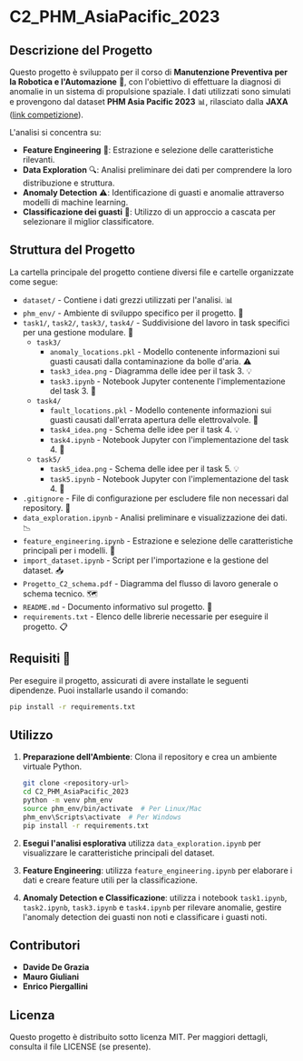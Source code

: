 # C2_PHM_AsiaPacific_2023

## Descrizione del Progetto
Questo progetto è sviluppato per il corso di **Manutenzione Preventiva per la Robotica e l'Automazione** 🚀, con l'obiettivo di effettuare la diagnosi di anomalie in un sistema di propulsione spaziale. I dati utilizzati sono simulati e provengono dal dataset **PHM Asia Pacific 2023** 📊, rilasciato dalla **JAXA** ([link competizione](https://phmap.jp/program-data/)).

L'analisi si concentra su:
- **Feature Engineering** 🔧: Estrazione e selezione delle caratteristiche rilevanti.
- **Data Exploration** 🔍: Analisi preliminare dei dati per comprendere la loro distribuzione e struttura.
- **Anomaly Detection** ⚠️: Identificazione di guasti e anomalie attraverso modelli di machine learning.
- **Classificazione dei guasti** 🎯: Utilizzo di un approccio a cascata per selezionare il miglior classificatore.


## Struttura del Progetto
La cartella principale del progetto contiene diversi file e cartelle organizzate come segue:

- `dataset/` - Contiene i dati grezzi utilizzati per l'analisi. 📊
- `phm_env/` - Ambiente di sviluppo specifico per il progetto. 🐍
- `task1/`, `task2/`, `task3/`, `task4/` - Suddivisione del lavoro in task specifici per una gestione modulare. 📁
  - `task3/`
    - `anomaly_locations.pkl` - Modello contenente informazioni sui guasti causati dalla contaminazione da bolle d'aria. ⚠️
    - `task3_idea.png` - Diagramma delle idee per il task 3. 💡
    - `task3.ipynb` - Notebook Jupyter contenente l'implementazione del task 3. 📝
  - `task4/`
    - `fault_locations.pkl` - Modello contenente informazioni sui guasti causati dall'errata apertura delle elettrovalvole. 🚨
    - `task4_idea.png` - Schema delle idee per il task 4. 💡
    - `task4.ipynb` - Notebook Jupyter con l'implementazione del task 4. 📝
  - `task5/`
    - `task5_idea.png` - Schema delle idee per il task 5. 💡
    - `task5.ipynb` - Notebook Jupyter con l'implementazione del task 4. 📝
- `.gitignore` - File di configurazione per escludere file non necessari dal repository. 🚫
- `data_exploration.ipynb` - Analisi preliminare e visualizzazione dei dati. 📉
- `feature_engineering.ipynb` - Estrazione e selezione delle caratteristiche principali per i modelli. 🔧
- `import_dataset.ipynb` - Script per l'importazione e la gestione del dataset. 📥
- `Progetto_C2_schema.pdf` - Diagramma del flusso di lavoro generale o schema tecnico. 🗺️
- `README.md` - Documento informativo sul progetto. 📘
- `requirements.txt` - Elenco delle librerie necessarie per eseguire il progetto. 📋


## Requisiti 🔧
Per eseguire il progetto, assicurati di avere installate le seguenti dipendenze. Puoi installarle usando il comando:
```bash
pip install -r requirements.txt
```

## Utilizzo
1. **Preparazione dell'Ambiente**: Clona il repository e crea un ambiente virtuale Python.
   ```bash
   git clone <repository-url>
   cd C2_PHM_AsiaPacific_2023
   python -m venv phm_env
   source phm_env/bin/activate  # Per Linux/Mac
   phm_env\Scripts\activate  # Per Windows
   pip install -r requirements.txt
   ```

2. **Esegui l'analisi esplorativa** utilizza `data_exploration.ipynb` per visualizzare le caratteristiche principali del dataset.
3. **Feature Engineering**: utilizza `feature_engineering.ipynb` per elaborare i dati e creare feature utili per la classificazione.
4. **Anomaly Detection e Classificazione**: utilizza i notebook `task1.ipynb`, `task2.ipynb`, `task3.ipynb` e `task4.ipynb` per rilevare anomalie, gestire l'anomaly detection dei guasti non noti e classificare i guasti noti. 

## Contributori
- **Davide De Grazia** 
- **Mauro Giuliani**
- **Enrico Piergallini**

## Licenza
Questo progetto è distribuito sotto licenza MIT. Per maggiori dettagli, consulta il file LICENSE (se presente).



